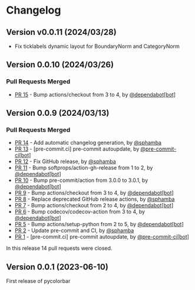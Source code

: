 # Changelog

## Version v0.0.11 (2024/03/28)

* Fix ticklabels dynamic layout for BoundaryNorm and CategoryNorm

## Version 0.0.10 (2024/03/26)


### Pull Requests Merged

* [PR 15](https://github.com/ghiggi/pycolorbar/pull/15) - Bump actions/checkout from 3 to 4, by [@dependabot[bot]](https://github.com/apps/dependabot)


## Version 0.0.9 (2024/03/13)


### Pull Requests Merged

* [PR 14](https://github.com/ghiggi/pycolorbar/pull/14) - Add automatic changelog generation, by [@sphamba](https://github.com/sphamba)
* [PR 13](https://github.com/ghiggi/pycolorbar/pull/13) - [pre-commit.ci] pre-commit autoupdate, by [@pre-commit-ci[bot]](https://github.com/apps/pre-commit-ci)
* [PR 12](https://github.com/ghiggi/pycolorbar/pull/12) - Fix GitHub release, by [@sphamba](https://github.com/sphamba)
* [PR 11](https://github.com/ghiggi/pycolorbar/pull/11) - Bump softprops/action-gh-release from 1 to 2, by [@dependabot[bot]](https://github.com/apps/dependabot)
* [PR 10](https://github.com/ghiggi/pycolorbar/pull/10) - Bump pre-commit/action from 3.0.0 to 3.0.1, by [@dependabot[bot]](https://github.com/apps/dependabot)
* [PR 9](https://github.com/ghiggi/pycolorbar/pull/9) - Bump actions/checkout from 3 to 4, by [@dependabot[bot]](https://github.com/apps/dependabot)
* [PR 8](https://github.com/ghiggi/pycolorbar/pull/8) - Replace deprecated GitHub release actions, by [@sphamba](https://github.com/sphamba)
* [PR 7](https://github.com/ghiggi/pycolorbar/pull/7) - Bump actions/checkout from 2 to 4, by [@dependabot[bot]](https://github.com/apps/dependabot)
* [PR 6](https://github.com/ghiggi/pycolorbar/pull/6) - Bump codecov/codecov-action from 3 to 4, by [@dependabot[bot]](https://github.com/apps/dependabot)
* [PR 5](https://github.com/ghiggi/pycolorbar/pull/5) - Bump actions/setup-python from 2 to 5, by [@dependabot[bot]](https://github.com/apps/dependabot)
* [PR 2](https://github.com/ghiggi/pycolorbar/pull/2) - Update pre-commit and CI, by [@sphamba](https://github.com/sphamba)
* [PR 1](https://github.com/ghiggi/pycolorbar/pull/1) - [pre-commit.ci] pre-commit autoupdate, by [@pre-commit-ci[bot]](https://github.com/apps/pre-commit-ci)

In this release 14 pull requests were closed.

## Version 0.0.1 (2023-06-10)

First release of pycolorbar
